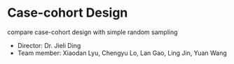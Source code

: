 # Case-cohort Design
compare case-cohort design with simple random sampling

- Director:     Dr. Jieli Ding
- Team member:  Xiaodan Lyu, Chengyu Lo, Lan Gao, Ling Jin, Yuan Wang
